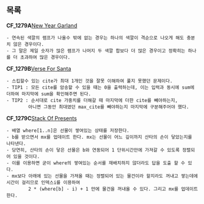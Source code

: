 목록
-------
**CF_1279A**[New Year Garland](http://codeforces.com/contest/1279/problem/A)
```
- 연속된 색깔의 램프가 나올수 밖에 없는 경우는 하나의 색깔이 격순으로 나오게 해도 충분치 않은 경우이다.
- 그 말은 제일 숫자가 많은 램프가 나머지 두 색깔 합보다 더 많은 경우이고 정확히는 하나를 더 초과하여 많은 경우이다.
```


**CF_1279B**[Verse For Santa](http://codeforces.com/contest/1279/problem/B)
```
- 스킵할수 있는 cite가 최대 1개인 것을 잘못 이해하여 풀지 못했던 문제이다.
- TIP1 : 모든 cite를 암송할 수 있을 때는 0을 출력하는데, 이는 입력과 동시에 sum에 더하여 마지막에 sum을 확인해주면 된다.
- TIP2 : 순서대로 cite 가중치를 더해갈 때 마지막에 더한 cite를 빼야하는지, 
        아니면 그동안 최대였던 max_cite를 빼야하는지 마지막에 구분해주어야 했다.
```

**CF_1279C**[Stack Of Presents](http://codeforces.com/contest/1279/problem/C)
```
- 배열 where[1..n]은 선물이 쌓여있는 상태를 저장한다.
- b를 받으면서 mx를 업데이트 한다. mx는 선물이 어느 깊이까지 산타의 손이 닿았는지를 나타낸다.
- 당연히, 산타의 손이 닿은 선물은 b와 연동되어 1 단위시간만에 가져갈 수 있도록 정렬되어 있을 것이다.
- 이를 이용하면 굳이 where의 쌓여있는 순서를 재배치하지 않더라도 답을 도출 할 수 있다.
- mx보다 아래에 있는 선물을 가져올 때는 정렬되어 있는 물건이라 할지라도 꺼내고 쌓는데에 시간이 걸리므로 인덱스i를 이용하여
        2 * (where[b] - i) + 1 만에 물건을 꺼내올 수 있다. 그리고 mx를 업데이트 한다.
```
